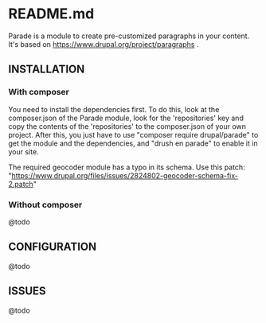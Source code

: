 # README.md

Parade is a module to create pre-customized paragraphs in your content.
It's based on https://www.drupal.org/project/paragraphs .

## INSTALLATION
### With composer
You need to install the dependencies first. To do this,
look at the composer.json of the Parade module,
look for the 'repositories' key and copy the contents
of the 'repositories' to the composer.json of your own project.
After this, you just have to use "composer require drupal/parade"
to get the module and the dependencies,
and "drush en parade" to enable it in your site.

The required geocoder module has a typo in its schema. Use this patch:
"https://www.drupal.org/files/issues/2824802-geocoder-schema-fix-2.patch"

### Without composer
@todo


## CONFIGURATION

@todo

## ISSUES

@todo

